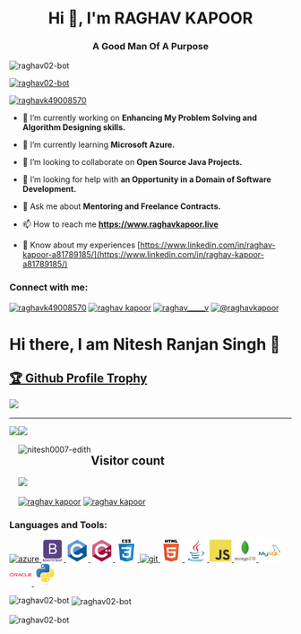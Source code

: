 <h1 align="center">Hi 👋, I'm RAGHAV KAPOOR</h1>
<h3 align="center">A Good Man Of A Purpose</h3>

<p align="left"> <img src="https://komarev.com/ghpvc/?username=raghav02-bot&label=Profile%20views&color=0e75b6&style=flat" alt="raghav02-bot" /> </p>

<p align="left"> <a href="https://github.com/ryo-ma/github-profile-trophy"><img src="https://github-profile-trophy.vercel.app/?username=raghav02-bot" alt="raghav02-bot" /></a> </p>

<p align="left"> <a href="https://twitter.com/raghavk49008570" target="blank"><img src="https://img.shields.io/twitter/follow/raghavk49008570?logo=twitter&style=for-the-badge" alt="raghavk49008570" /></a> </p>

- 🔭 I’m currently working on **Enhancing My Problem Solving and Algorithm Designing skills.**

- 🌱 I’m currently learning **Microsoft Azure.**

- 👯 I’m looking to collaborate on **Open Source Java Projects.**

- 🤝 I’m looking for help with **an Opportunity in a Domain of Software Development.**

- 💬 Ask me about **Mentoring and Freelance Contracts.**

- 📫 How to reach me **https://www.raghavkapoor.live**

- 📄 Know about my experiences [https://www.linkedin.com/in/raghav-kapoor-a81789185/](https://www.linkedin.com/in/raghav-kapoor-a81789185/)

<h3 align="left">Connect with me:</h3>
<p align="left">
<a href="https://twitter.com/raghavk49008570" target="blank"><img align="center" src="https://raw.githubusercontent.com/rahuldkjain/github-profile-readme-generator/neutral-icons/src/images/icons/Social/twitter.svg" alt="raghavk49008570" height="30" width="40" /></a>
<a href="https://linkedin.com/in/raghav kapoor" target="blank"><img align="center" src="https://raw.githubusercontent.com/rahuldkjain/github-profile-readme-generator/neutral-icons/src/images/icons/Social/linked-in-alt.svg" alt="raghav kapoor" height="30" width="40" /></a>
<a href="https://instagram.com/raghav_____v" target="blank"><img align="center" src="https://raw.githubusercontent.com/rahuldkjain/github-profile-readme-generator/neutral-icons/src/images/icons/Social/instagram.svg" alt="raghav_____v" height="30" width="40" /></a>
<a href="https://www.hackerrank.com/@raghavkapoor" target="blank"><img align="center" src="https://raw.githubusercontent.com/rahuldkjain/github-profile-readme-generator/neutral-icons/src/images/icons/Social/hackerrank.svg" alt="@raghavkapoor" height="30" width="40" /></a>
  
  # Hi there, I am Nitesh Ranjan Singh 👋
<a href="https://github.com/nitesh0007-edith/github-profile-trophy"><h2>🏆 Github Profile Trophy</h2></a>
<a href="https://github.com/ryo-ma/github-profile-trophy">
  <img width=800 src="https://github-profile-trophy.vercel.app/?username=nitesh0007-edith&column=7&layout=compact&theme=gruvbox&no-frame=true"/>
</a>

---

<div>
  <img height="165" align="left" src="https://github-readme-stats.vercel.app/api?username=nitesh0007-edith&layout=compact&theme=radical&count_private=true&include_all_commits=true" />
  <img src="https://github-readme-stats.vercel.app/api/top-langs/?username=nitesh0007-edith&layout=compact&theme=radical" />
<p><img align="left" src="https://github-readme-streak-stats.herokuapp.com/?user=nitesh0007-edith&layout=compact&theme=radical" alt="nitesh0007-edith" /></p>
</div>


## Visitor count
<div>
<p align="left"> 
  <img src="https://profile-counter.glitch.me/nitesh0007-edith/count.svg" />
</p>
</div>

<a href="https://www.leetcode.com/raghav kapoor" target="blank"><img align="center" src="https://raw.githubusercontent.com/rahuldkjain/github-profile-readme-generator/neutral-icons/src/images/icons/Social/leet-code.svg" alt="raghav kapoor" height="30" width="40" /></a>
<a href="https://auth.geeksforgeeks.org/user/raghav kapoor" target="blank"><img align="center" src="https://raw.githubusercontent.com/rahuldkjain/github-profile-readme-generator/neutral-icons/src/images/icons/Social/geeks-for-geeks.svg" alt="raghav kapoor" height="30" width="40" /></a>
</p>

<h3 align="left">Languages and Tools:</h3>
<p align="left"> <a href="https://azure.microsoft.com/en-in/" target="_blank"> <img src="https://www.vectorlogo.zone/logos/microsoft_azure/microsoft_azure-icon.svg" alt="azure" width="40" height="40"/> </a> <a href="https://getbootstrap.com" target="_blank"> <img src="https://raw.githubusercontent.com/devicons/devicon/master/icons/bootstrap/bootstrap-plain-wordmark.svg" alt="bootstrap" width="40" height="40"/> </a> <a href="https://www.cprogramming.com/" target="_blank"> <img src="https://raw.githubusercontent.com/devicons/devicon/master/icons/c/c-original.svg" alt="c" width="40" height="40"/> </a> <a href="https://www.w3schools.com/cpp/" target="_blank"> <img src="https://raw.githubusercontent.com/devicons/devicon/master/icons/cplusplus/cplusplus-original.svg" alt="cplusplus" width="40" height="40"/> </a> <a href="https://www.w3schools.com/css/" target="_blank"> <img src="https://raw.githubusercontent.com/devicons/devicon/master/icons/css3/css3-original-wordmark.svg" alt="css3" width="40" height="40"/> </a> <a href="https://git-scm.com/" target="_blank"> <img src="https://www.vectorlogo.zone/logos/git-scm/git-scm-icon.svg" alt="git" width="40" height="40"/> </a> <a href="https://www.w3.org/html/" target="_blank"> <img src="https://raw.githubusercontent.com/devicons/devicon/master/icons/html5/html5-original-wordmark.svg" alt="html5" width="40" height="40"/> </a> <a href="https://www.java.com" target="_blank"> <img src="https://raw.githubusercontent.com/devicons/devicon/master/icons/java/java-original.svg" alt="java" width="40" height="40"/> </a> <a href="https://developer.mozilla.org/en-US/docs/Web/JavaScript" target="_blank"> <img src="https://raw.githubusercontent.com/devicons/devicon/master/icons/javascript/javascript-original.svg" alt="javascript" width="40" height="40"/> </a> <a href="https://www.mongodb.com/" target="_blank"> <img src="https://raw.githubusercontent.com/devicons/devicon/master/icons/mongodb/mongodb-original-wordmark.svg" alt="mongodb" width="40" height="40"/> </a> <a href="https://www.mysql.com/" target="_blank"> <img src="https://raw.githubusercontent.com/devicons/devicon/master/icons/mysql/mysql-original-wordmark.svg" alt="mysql" width="40" height="40"/> </a> <a href="https://www.oracle.com/" target="_blank"> <img src="https://raw.githubusercontent.com/devicons/devicon/master/icons/oracle/oracle-original.svg" alt="oracle" width="40" height="40"/> </a> <a href="https://www.python.org" target="_blank"> <img src="https://raw.githubusercontent.com/devicons/devicon/master/icons/python/python-original.svg" alt="python" width="40" height="40"/> </a> </p>

<p><img align="left" src="https://github-readme-stats.vercel.app/api/top-langs?username=raghav02-bot&show_icons=true&locale=en&layout=compact" alt="raghav02-bot" /></p>

<p>&nbsp;<img align="center" src="https://github-readme-stats.vercel.app/api?username=raghav02-bot&show_icons=true&locale=en" alt="raghav02-bot" /></p>

<p><img align="center" src="https://github-readme-streak-stats.herokuapp.com/?user=raghav02-bot&" alt="raghav02-bot" /></p>
